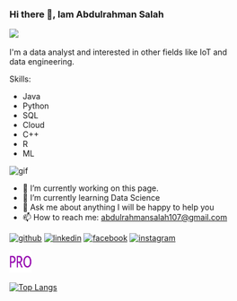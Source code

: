 ### Hi there 👋, Iam Abdulrahman Salah 
![](https://wallpapercave.com/wp/wp9904460.png)

I'm a data analyst and interested in other fields like IoT and data engineering.

Skills: 
* Java 
* Python 
* SQL
* Cloud
* C++
* R 
* ML
<img src = "https://encrypted-tbn0.gstatic.com/images?q=tbn:ANd9GcR1zyb2cnWoIBLJm-OXfVqdZ8qFmpqUc_FCxW1oEo9nMr2n6yibkXDN5HvBHM4Y2F0GQ-c&usqp=CAU" alt="gif">

- 🔭 I’m currently working on this page. 
- 🌱 I’m currently learning Data Science  
- 💬 Ask me about anything I will be happy to help you 
- 📫 How to reach me: abdulrahmansalah107@gmail.com 


[<img src='https://cdn.jsdelivr.net/npm/simple-icons@3.0.1/icons/github.svg' alt='github' height='40'>](https://github.com/AbdulrahmanSalah0)  [<img src='https://cdn.jsdelivr.net/npm/simple-icons@3.0.1/icons/linkedin.svg' alt='linkedin' height='40'>](https://www.linkedin.com/in/abdulrahman-salah-525960290/)  [<img src='https://cdn.jsdelivr.net/npm/simple-icons@3.0.1/icons/facebook.svg' alt='facebook' height='40'>](https://www.facebook.com/profile.php?id=100073202337935)  [<img src='https://cdn.jsdelivr.net/npm/simple-icons@3.0.1/icons/instagram.svg' alt='instagram' height='40'>](https://www.instagram.com/abdulrahmansalah77/)  

<a href='https://github.com/pricing'><img src='https://raw.githubusercontent.com/acervenky/animated-github-badges/master/assets/pro.gif' width='40' height='40'></a> 

[![Top Langs](https://github-readme-stats.vercel.app/api/top-langs/?username=AbdulrahmanSalah0)](https://github.com/anuraghazra/github-readme-stats)

